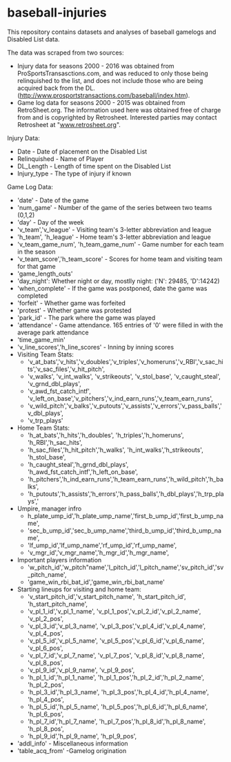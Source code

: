 # baseball-injuries
This repository contains datasets and analyses of baseball gamelogs and Disabled List data.

The data was scraped from two sources:
- Injury data for seasons 2000 - 2016 was obtained from ProSportsTransasctions.com, and was reduced to only those being relinquished to the list, and does not include those who are being acquired back from the DL. (http://www.prosportstransactions.com/baseball/index.htm).
- Game log data for seasons 2000 - 2015 was obtained from RetroSheet.org. The information used here was obtained free of charge from and is copyrighted by Retrosheet.  Interested parties may contact Retrosheet at "www.retrosheet.org".

Injury Data:
- Date - Date of placement on the Disabled List
- Relinquished - Name of Player
- DL_Length - Length of time spent on the Disabled List
- Injury_type - The type of injury if known

Game Log Data:
 * 'date' - Date of the game 
 * 'num_game' - Number of the game of the series between two teams (0,1,2)
 * 'day' - Day of the week
 * 'v_team','v_league' - Visiting team's 3-letter abbreviation and league
 * 'h_team', 'h_league' - Home team's 3-letter abbreviation and league
 * 'v_team_game_num', 'h_team_game_num' - Game number for each team in the season
 * 'v_team_score','h_team_score' - Scores for home team and visiting team for that game
 * 'game_length_outs' 
 * 'day_night': Whether night or day, mostlly night: ('N': 29485, 'D':14242)
 * 'when_complete' - If the game was postponed, date the game was completed
 * 'forfeit' - Whether game was forfeited
 * 'protest' - Whether game was protested
 * 'park_id' - The park where the game was played
 * 'attendance' - Game attendance. 165 entries of '0' were filled in with the average park attendance
 * 'time_game_min' 
 * 'v_line_scores','h_line_scores' - Inning by inning scores
 * Visiting Team Stats:
   * 'v_at_bats','v_hits','v_doubles','v_triples','v_homeruns','v_RBI','v_sac_hits','v_sac_files','v_hit_pitch',
   * 'v_walks', 'v_int_walks', 'v_strikeouts', 'v_stol_base', 'v_caught_steal', 'v_grnd_dbl_plays', 
   * 'v_awd_fst_catch_intf', 'v_left_on_base','v_pitchers','v_ind_earn_runs','v_team_earn_runs',
   * 'v_wild_pitch','v_balks','v_putouts','v_assists','v_errors','v_pass_balls','v_dbl_plays', 
   * 'v_trp_plays'
 * Home Team Stats:
   * 'h_at_bats','h_hits','h_doubles', 'h_triples','h_homeruns', 'h_RBI','h_sac_hits',
   * 'h_sac_files','h_hit_pitch','h_walks', 'h_int_walks','h_strikeouts', 'h_stol_base',
   * 'h_caught_steal','h_grnd_dbl_plays', 'h_awd_fst_catch_intf','h_left_on_base',
   * 'h_pitchers','h_ind_earn_runs','h_team_earn_runs','h_wild_pitch','h_balks',
   * 'h_putouts','h_assists','h_errors','h_pass_balls','h_dbl_plays','h_trp_plays','
* Umpire, manager infro
   * h_plate_ump_id','h_plate_ump_name','first_b_ump_id','first_b_ump_name',
   * 'sec_b_ump_id','sec_b_ump_name','third_b_ump_id','third_b_ump_name', 
   * 'lf_ump_id','lf_ump_name','rf_ump_id','rf_ump_name',
   * 'v_mgr_id','v_mgr_name','h_mgr_id','h_mgr_name',
* Important players information
   * 'w_pitch_id','w_pitch"name','l_pitch_id','l_pitch_name','sv_pitch_id','sv_pitch_name',
   * 'game_win_rbi_bat_id','game_win_rbi_bat_name'
* Starting lineups for visiting and home team:
    * 'v_start_pitch_id','v_start_pitch_name', 'h_start_pitch_id', 'h_start_pitch_name', 
    * 'v_pl_1_id','v_pl_1_name', 'v_pl_1_pos','v_pl_2_id','v_pl_2_name', 'v_pl_2_pos',
    * 'v_pl_3_id','v_pl_3_name', 'v_pl_3_pos','v_pl_4_id','v_pl_4_name', 'v_pl_4_pos',
    * 'v_pl_5_id','v_pl_5_name', 'v_pl_5_pos','v_pl_6_id','v_pl_6_name', 'v_pl_6_pos',
    * 'v_pl_7_id','v_pl_7_name', 'v_pl_7_pos', 'v_pl_8_id','v_pl_8_name', 'v_pl_8_pos',
    * 'v_pl_9_id','v_pl_9_name', 'v_pl_9_pos',
    * 'h_pl_1_id','h_pl_1_name', 'h_pl_1_pos','h_pl_2_id','h_pl_2_name', 'h_pl_2_pos',
    * 'h_pl_3_id','h_pl_3_name', 'h_pl_3_pos','h_pl_4_id','h_pl_4_name', 'h_pl_4_pos',
    * 'h_pl_5_id','h_pl_5_name', 'h_pl_5_pos','h_pl_6_id','h_pl_6_name', 'h_pl_6_pos',
    * 'h_pl_7_id','h_pl_7_name', 'h_pl_7_pos','h_pl_8_id','h_pl_8_name', 'h_pl_8_pos',
    * 'h_pl_9_id','h_pl_9_name', 'h_pl_9_pos',
* 'addl_info' - Miscellaneous information
* 'table_acq_from' -Gamelog origination


